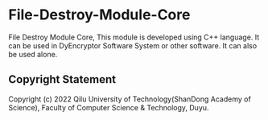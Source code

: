 # File-Destroy-Module-Core
File Destroy Module Core, This module is developed using C++ language. It can be used in DyEncryptor Software System or other software.  It can also be used alone.

## Copyright Statement

Copyright (c) 2022 Qilu University of Technology(ShanDong Academy of Science), Faculty of Computer Science & Technology, Duyu.
